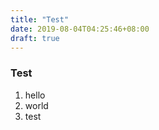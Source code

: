 ```yaml
---
title: "Test"
date: 2019-08-04T04:25:46+08:00
draft: true
---
```


### Test

1. hello
2. world
3. test
